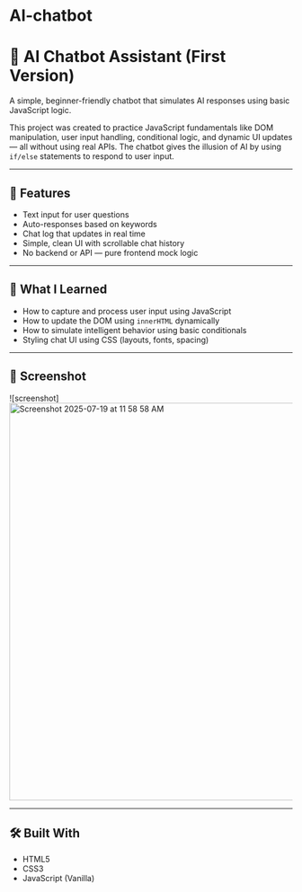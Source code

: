 # AI-chatbot
# 🤖 AI Chatbot Assistant (First Version)

A simple, beginner-friendly chatbot that simulates AI responses using basic JavaScript logic.

This project was created to practice JavaScript fundamentals like DOM manipulation, user input handling, conditional logic, and dynamic UI updates — all without using real APIs. The chatbot gives the illusion of AI by using `if/else` statements to respond to user input.

---

## 💬 Features

- Text input for user questions
- Auto-responses based on keywords
- Chat log that updates in real time
- Simple, clean UI with scrollable chat history
- No backend or API — pure frontend mock logic

---

## 🎯 What I Learned

- How to capture and process user input using JavaScript
- How to update the DOM using `innerHTML` dynamically
- How to simulate intelligent behavior using basic conditionals
- Styling chat UI using CSS (layouts, fonts, spacing)

---

## 📸 Screenshot

![screenshot] <img width="1440" height="708" alt="Screenshot 2025-07-19 at 11 58 58 AM" src="https://github.com/user-attachments/assets/1edc6cac-9a7a-4753-9238-b299a3d2fec6" />

---

## 🛠️ Built With

- HTML5
- CSS3
- JavaScript (Vanilla)


